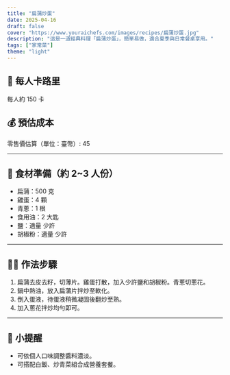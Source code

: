 ```yaml
---
title: "扁蒲炒蛋"
date: 2025-04-16
draft: false
cover: "https://www.youraichefs.com/images/recipes/扁蒲炒蛋.jpg"
description: "這是一道經典料理「扁蒲炒蛋」，簡單易做，適合夏季與日常餐桌享用。"
tags: ["家常菜"]
theme: "light"
---
```


## 🥄 每人卡路里  
每人約 150 卡

## 💰 預估成本  
零售價估算（單位：臺幣）: 45

---

## 🧾 食材準備（約 2~3 人份）

- 扁蒲：500 克
- 雞蛋：4 顆
- 青蔥：1 根
- 食用油：2 大匙
- 鹽：適量 少許
- 胡椒粉：適量 少許

---

## 👩‍🍳 作法步驟

1. 扁蒲去皮去籽，切薄片。雞蛋打散，加入少許鹽和胡椒粉。青蔥切蔥花。
2. 鍋中熱油，放入扁蒲片拌炒至軟化。
3. 倒入蛋液，待蛋液稍微凝固後翻炒至熟。
4. 加入蔥花拌炒均勻即可。

---

## 📝 小提醒

- 可依個人口味調整醬料濃淡。
- 可搭配白飯、炒青菜組合成營養套餐。
